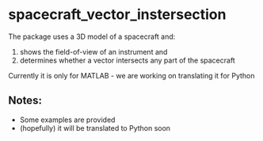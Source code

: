 # spacecraft_vector_instersection
The package uses a 3D model of a spacecraft and:
1) shows the field-of-view of an instrument and
2) determines whether a vector intersects any part of the spacecraft

Currently it is only for MATLAB - we are working on translating it for Python

Notes:
-------------
- Some examples are provided
- (hopefully) it will be translated to Python soon
